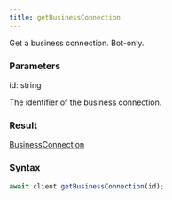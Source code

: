 ```yaml
---
title: getBusinessConnection
---
```


Get a business connection. Bot-only.


### Parameters 

<div class="flex flex-col gap-3"><div><div class="font-mono"><span class="font-bold">id</span><span class="opacity-50">:</span> <span>string</span></div><div class="pl-3"><div class="no-margin">

The identifier of the business connection.

</div></div></div></div>

### Result 

<div class="font-mono"><a href="/types/businessconnection"  >BusinessConnection</a></div>

### Syntax

```ts
await client.getBusinessConnection(id);
```



